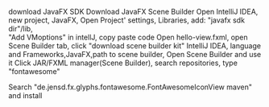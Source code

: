download JavaFX SDK
Download JavaFX Scene Builder
Open IntelliJ IDEA, new project, JavaFX, 
Open Project' settings, Libraries, add: "javafx sdk dir"/lib,  
"Add VMoptions" in intellJ, copy paste code
Open hello-view.fxml, open Scene Builder tab, click "download scene builder kit"
IntelliJ IDEA, language and Frameworks,JavaFX,path to scene builder,
Open Scene Builder and use it
Click JAR/FXML manager(Scene Builder), search repositories, type "fontawesome"

Search "de.jensd.fx.glyphs.fontawesome.FontAwesomeIconView maven" and install

